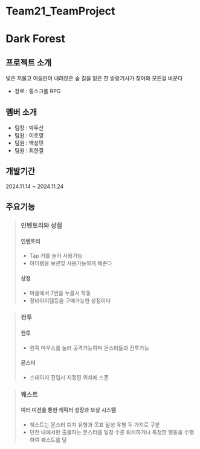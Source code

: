 # Team21_TeamProject
 
# Dark Forest

## 프로젝트 소개
빛은 저물고 어둠만이 내려앉은 숲
길을 잃은 한 방랑기사가 찾아와 모든걸 바꾼다

* 장르 : 횡스크롤 RPG

## 멤버 소개

* 팀장 : 박두산
* 팀원 : 이호영
* 팀원 : 백성민
* 팀원 : 최한결

## 개발기간
2024.11.14 ~ 2024.11.24

## 주요기능
> ### 인벤토리와 상점
> #### 인벤토리
> * Tap 키를 눌러 사용가능
> * 아이템을 보관및 사용가능하게 해준다
> #### 상점
> * 마을에서 7번을 누를시 작동
> * 장비아이템등을 구매가능한 상점이다

> ### 전투
> #### 전투
> * 왼쪽 마우스를 눌러 공격가능하며 몬스터들과 전투가능
> #### 몬스터
> * 스테이지 진입시 지정된 위치에 스폰

> ### 퀘스트
> #### 여러 미션을 통한 캐릭터 성장과 보상 시스템
> * 퀘스트는 몬스터 퇴치 유형과 목표 달성 유형 두 가지로 구분
> * 던전 내에서만 출몰하는 몬스터를 일정 수준 퇴치하거나
> 특정한 행동을 수행하여 퀘스트를 달
